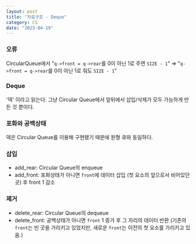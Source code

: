 ```yaml
---
layout: post
title: "자료구조 - Deque"
category: CS
date: "2023-04-19"
---
```


### 오류
CircularQueue에서 "`q->front = q->rear`를 0이 아닌 1로 주면 `SIZE - 1`" => "`q->front = q->rear`를 0이 아닌 1로 줘도 `SIZE - 1`"

### Deque
'덱' 이라고 읽는다. 그냥 Circular Queue에서 앞뒤에서 삽입/삭제가 모두 가능하게 만든 것 뿐이다.

### 포화와 공백상태
덱은 Circular Queue를 이용해 구현됐기 때문에 원형 큐와 동일하다.

### 삽입
- add_rear: Circular Queue의 enqueue
- add_front: 포화상태가 아니면 `front`에 데이터 삽입 (첫 요소의 앞으로서 비어있던 곳) 후 front 1 감소

### 제거
- delete_rear: Circular Queue의 dequeue
- delete_front: 공백상태가 아니면 `front` 1 증가 후 그 자리의 데이터 반환 (기존의 `front`는 빈 곳을 가리키고 있었지만, 새로운 `front`는 이전의 첫 요소를 가리키고 있음.)
